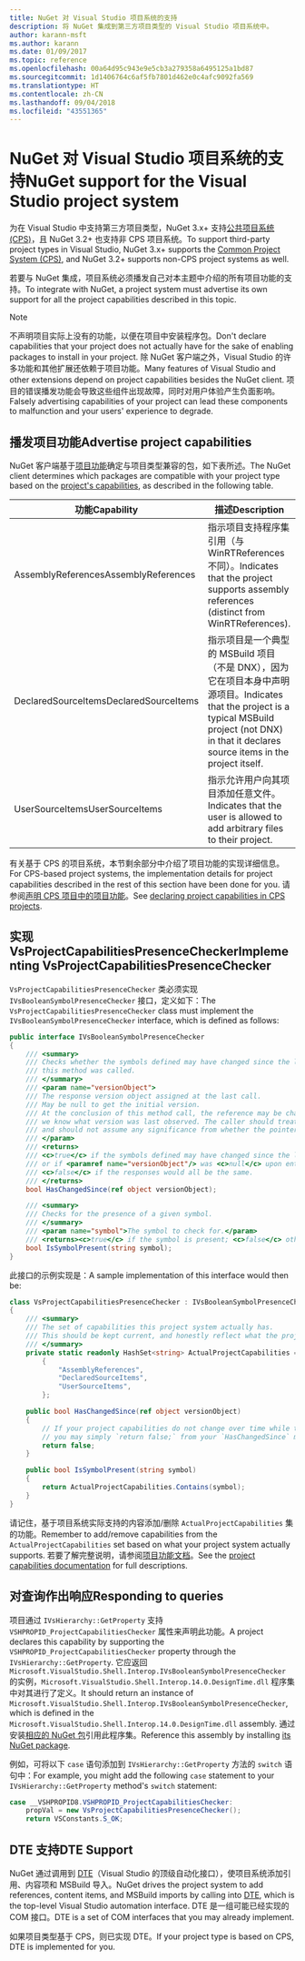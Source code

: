 ```yaml
---
title: NuGet 对 Visual Studio 项目系统的支持
description: 将 NuGet 集成到第三方项目类型的 Visual Studio 项目系统中。
author: karann-msft
ms.author: karann
ms.date: 01/09/2017
ms.topic: reference
ms.openlocfilehash: 00a64d95c943e9e5cb3a279358a6495125a1bd87
ms.sourcegitcommit: 1d1406764c6af5fb7801d462e0c4afc9092fa569
ms.translationtype: HT
ms.contentlocale: zh-CN
ms.lasthandoff: 09/04/2018
ms.locfileid: "43551365"
---
```

# <a name="nuget-support-for-the-visual-studio-project-system"></a><span data-ttu-id="40930-103">NuGet 对 Visual Studio 项目系统的支持</span><span class="sxs-lookup"><span data-stu-id="40930-103">NuGet support for the Visual Studio project system</span></span>

<span data-ttu-id="40930-104">为在 Visual Studio 中支持第三方项目类型，NuGet 3.x+ 支持[公共项目系统 (CPS)](https://github.com/Microsoft/VSProjectSystem/blob/master/doc/overview/intro.md)，且 NuGet 3.2+ 也支持非 CPS 项目系统。</span><span class="sxs-lookup"><span data-stu-id="40930-104">To support third-party project types in Visual Studio, NuGet 3.x+ supports the [Common Project System (CPS)](https://github.com/Microsoft/VSProjectSystem/blob/master/doc/overview/intro.md), and NuGet 3.2+ supports non-CPS project systems as well.</span></span>

<span data-ttu-id="40930-105">若要与 NuGet 集成，项目系统必须播发自己对本主题中介绍的所有项目功能的支持。</span><span class="sxs-lookup"><span data-stu-id="40930-105">To integrate with NuGet, a project system must advertise its own support for all the project capabilities described in this topic.</span></span>

> [!Note]
> <span data-ttu-id="40930-106">不声明项目实际上没有的功能，以便在项目中安装程序包。</span><span class="sxs-lookup"><span data-stu-id="40930-106">Don't declare capabilities that your project does not actually have for the sake of enabling packages to install in your project.</span></span> <span data-ttu-id="40930-107">除 NuGet 客户端之外，Visual Studio 的许多功能和其他扩展还依赖于项目功能。</span><span class="sxs-lookup"><span data-stu-id="40930-107">Many features of Visual Studio and other extensions depend on project capabilities besides the NuGet client.</span></span> <span data-ttu-id="40930-108">项目的错误播发功能会导致这些组件出现故障，同时对用户体验产生负面影响。</span><span class="sxs-lookup"><span data-stu-id="40930-108">Falsely advertising capabilities of your project can lead these components to malfunction and your users' experience to degrade.</span></span>

## <a name="advertise-project-capabilities"></a><span data-ttu-id="40930-109">播发项目功能</span><span class="sxs-lookup"><span data-stu-id="40930-109">Advertise project capabilities</span></span>

<span data-ttu-id="40930-110">NuGet 客户端基于[项目功能](https://github.com/Microsoft/VSProjectSystem/blob/master/doc/overview/about_project_capabilities.md)确定与项目类型兼容的包，如下表所述。</span><span class="sxs-lookup"><span data-stu-id="40930-110">The NuGet client determines which packages are compatible with your project type based on the [project's capabilities](https://github.com/Microsoft/VSProjectSystem/blob/master/doc/overview/about_project_capabilities.md), as described in the following table.</span></span>

| <span data-ttu-id="40930-111">功能</span><span class="sxs-lookup"><span data-stu-id="40930-111">Capability</span></span> | <span data-ttu-id="40930-112">描述</span><span class="sxs-lookup"><span data-stu-id="40930-112">Description</span></span> |
| --- | --- |
| <span data-ttu-id="40930-113">AssemblyReferences</span><span class="sxs-lookup"><span data-stu-id="40930-113">AssemblyReferences</span></span> | <span data-ttu-id="40930-114">指示项目支持程序集引用（与 WinRTReferences 不同）。</span><span class="sxs-lookup"><span data-stu-id="40930-114">Indicates that the project supports assembly references (distinct from WinRTReferences).</span></span> |
| <span data-ttu-id="40930-115">DeclaredSourceItems</span><span class="sxs-lookup"><span data-stu-id="40930-115">DeclaredSourceItems</span></span> | <span data-ttu-id="40930-116">指示项目是一个典型的 MSBuild 项目（不是 DNX），因为它在项目本身中声明源项目。</span><span class="sxs-lookup"><span data-stu-id="40930-116">Indicates that the project is a typical MSBuild project (not DNX) in that it declares source items in the project itself.</span></span> |
| <span data-ttu-id="40930-117">UserSourceItems</span><span class="sxs-lookup"><span data-stu-id="40930-117">UserSourceItems</span></span>|<span data-ttu-id="40930-118">指示允许用户向其项目添加任意文件。</span><span class="sxs-lookup"><span data-stu-id="40930-118">Indicates that the user is allowed to add arbitrary files to their project.</span></span> |

<span data-ttu-id="40930-119">有关基于 CPS 的项目系统，本节剩余部分中介绍了项目功能的实现详细信息。</span><span class="sxs-lookup"><span data-stu-id="40930-119">For CPS-based project systems, the implementation details for project capabilities described in the rest of this section have been done for you.</span></span> <span data-ttu-id="40930-120">请参阅[声明 CPS 项目中的项目功能](https://github.com/Microsoft/VSProjectSystem/blob/master/doc/overview/about_project_capabilities.md#how-to-declare-project-capabilities-in-your-project)。</span><span class="sxs-lookup"><span data-stu-id="40930-120">See [declaring project capabilities in CPS projects](https://github.com/Microsoft/VSProjectSystem/blob/master/doc/overview/about_project_capabilities.md#how-to-declare-project-capabilities-in-your-project).</span></span>

## <a name="implementing-vsprojectcapabilitiespresencechecker"></a><span data-ttu-id="40930-121">实现 VsProjectCapabilitiesPresenceChecker</span><span class="sxs-lookup"><span data-stu-id="40930-121">Implementing VsProjectCapabilitiesPresenceChecker</span></span>

<span data-ttu-id="40930-122">`VsProjectCapabilitiesPresenceChecker` 类必须实现 `IVsBooleanSymbolPresenceChecker` 接口，定义如下：</span><span class="sxs-lookup"><span data-stu-id="40930-122">The `VsProjectCapabilitiesPresenceChecker` class must implement the `IVsBooleanSymbolPresenceChecker` interface, which is defined as follows:</span></span>

```cs
public interface IVsBooleanSymbolPresenceChecker
{
    /// <summary>
    /// Checks whether the symbols defined may have changed since the last time
    /// this method was called.
    /// </summary>
    /// <param name="versionObject">
    /// The response version object assigned at the last call.
    /// May be null to get the initial version.
    /// At the conclusion of this method call, the reference may be changed so that on a subsequent call
    /// we know what version was last observed. The caller should treat this value as an opaque object,
    /// and should not assume any significance from whether the pointer changed or not.
    /// </param>
    /// <returns>
    /// <c>true</c> if the symbols defined may have changed since the last call to this method
    /// or if <paramref name="versionObject"/> was <c>null</c> upon entering this method.
    /// <c>false</c> if the responses would all be the same.
    /// </returns>
    bool HasChangedSince(ref object versionObject);

    /// <summary>
    /// Checks for the presence of a given symbol.
    /// </summary>
    /// <param name="symbol">The symbol to check for.</param>
    /// <returns><c>true</c> if the symbol is present; <c>false</c> otherwise.</returns>
    bool IsSymbolPresent(string symbol);
}
```

<span data-ttu-id="40930-123">此接口的示例实现是：</span><span class="sxs-lookup"><span data-stu-id="40930-123">A sample implementation of this interface would then be:</span></span>

```cs
class VsProjectCapabilitiesPresenceChecker : IVsBooleanSymbolPresenceChecker
{
    /// <summary>
    /// The set of capabilities this project system actually has.
    /// This should be kept current, and honestly reflect what the project can do.
    /// </summary>
    private static readonly HashSet<string> ActualProjectCapabilities = new HashSet<string>(StringComparer.OrdinalIgnoreCase)
        {
            "AssemblyReferences",
            "DeclaredSourceItems",
            "UserSourceItems",
        };

    public bool HasChangedSince(ref object versionObject)
    {
        // If your project capabilities do not change over time while the project is open,
        // you may simply `return false;` from your `HasChangedSince` method.
        return false;
    }

    public bool IsSymbolPresent(string symbol)
    {
        return ActualProjectCapabilities.Contains(symbol);
    }
}
```

<span data-ttu-id="40930-124">请记住，基于项目系统实际支持的内容添加/删除 `ActualProjectCapabilities` 集的功能。</span><span class="sxs-lookup"><span data-stu-id="40930-124">Remember to add/remove capabilities from the `ActualProjectCapabilities` set based on what your project system actually supports.</span></span> <span data-ttu-id="40930-125">若要了解完整说明，请参阅[项目功能文档](https://github.com/Microsoft/VSProjectSystem/blob/master/doc/overview/project_capabilities.md)。</span><span class="sxs-lookup"><span data-stu-id="40930-125">See the [project capabilities documentation](https://github.com/Microsoft/VSProjectSystem/blob/master/doc/overview/project_capabilities.md) for full descriptions.</span></span>

## <a name="responding-to-queries"></a><span data-ttu-id="40930-126">对查询作出响应</span><span class="sxs-lookup"><span data-stu-id="40930-126">Responding to queries</span></span>

<span data-ttu-id="40930-127">项目通过 `IVsHierarchy::GetProperty` 支持 `VSHPROPID_ProjectCapabilitiesChecker` 属性来声明此功能。</span><span class="sxs-lookup"><span data-stu-id="40930-127">A project declares this capability by supporting the  `VSHPROPID_ProjectCapabilitiesChecker` property through the `IVsHierarchy::GetProperty`.</span></span> <span data-ttu-id="40930-128">它应返回 `Microsoft.VisualStudio.Shell.Interop.IVsBooleanSymbolPresenceChecker` 的实例，`Microsoft.VisualStudio.Shell.Interop.14.0.DesignTime.dll` 程序集中对其进行了定义。</span><span class="sxs-lookup"><span data-stu-id="40930-128">It should return an instance of `Microsoft.VisualStudio.Shell.Interop.IVsBooleanSymbolPresenceChecker`, which is defined in the `Microsoft.VisualStudio.Shell.Interop.14.0.DesignTime.dll` assembly.</span></span> <span data-ttu-id="40930-129">通过安装[相应的 NuGet 包](https://www.nuget.org/packages/Microsoft.VisualStudio.Shell.Interop.14.0.DesignTime)引用此程序集。</span><span class="sxs-lookup"><span data-stu-id="40930-129">Reference this assembly by installing [its NuGet package](https://www.nuget.org/packages/Microsoft.VisualStudio.Shell.Interop.14.0.DesignTime).</span></span>

<span data-ttu-id="40930-130">例如，可将以下 `case` 语句添加到 `IVsHierarchy::GetProperty` 方法的 `switch` 语句中：</span><span class="sxs-lookup"><span data-stu-id="40930-130">For example, you might add the following `case` statement to your `IVsHierarchy::GetProperty` method's `switch` statement:</span></span>

```cs
case __VSHPROPID8.VSHPROPID_ProjectCapabilitiesChecker:
    propVal = new VsProjectCapabilitiesPresenceChecker();
    return VSConstants.S_OK;
```

## <a name="dte-support"></a><span data-ttu-id="40930-131">DTE 支持</span><span class="sxs-lookup"><span data-stu-id="40930-131">DTE Support</span></span>

<span data-ttu-id="40930-132">NuGet 通过调用到 [DTE](/dotnet/api/envdte.dte?view=visualstudiosdk-2017)（Visual Studio 的顶级自动化接口），使项目系统添加引用、内容项和 MSBuild 导入。</span><span class="sxs-lookup"><span data-stu-id="40930-132">NuGet drives the project system to add references, content items, and MSBuild imports by calling into [DTE](/dotnet/api/envdte.dte?view=visualstudiosdk-2017), which is the top-level Visual Studio automation interface.</span></span> <span data-ttu-id="40930-133">DTE 是一组可能已经实现的 COM 接口。</span><span class="sxs-lookup"><span data-stu-id="40930-133">DTE is a set of COM interfaces that you may already implement.</span></span>

<span data-ttu-id="40930-134">如果项目类型基于 CPS，则已实现 DTE。</span><span class="sxs-lookup"><span data-stu-id="40930-134">If your project type is based on CPS, DTE is implemented for you.</span></span>
